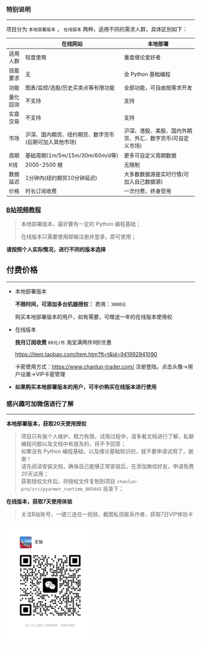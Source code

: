 ### 特别说明

---

项目分为 `本地部署版本` ， `在线版本` 两种，适用不同的需求人群，具体区别如下：

| | 在线网站 | 本地部署 |
| -- | -------- | -------- |
| 适用人群 | 轻度使用 | 重度缠论爱好者 |
| 技能要求 | 无 | 会 Python 基础编程 |
| 功能 | 图表/监控/选股/历史买卖点等有限功能 | 全部功能，可自由按需求开发 |
| 量化回测 | 不支持 | 支持 |
| 实盘交易 | 不支持 | 支持 |
| 市场 | 沪深、国内期货、纽约期货、数字货币(后期可加入其他市场) | 沪深、港股、美股、国内外期货、外汇、数字货币(可自定义市场) |
| 周期 | 基础周期(1m/5m/15m/30m/60m/d等) | 更多可自定义周期数据 |
| K线 | 2000-2500 根 | 无限制 |
| 数据延迟 | 1分钟内(纽约期货10分钟延迟) | 大多数数据源是实时行情(可加入自己数据源) |
| 价格 | 时长订阅收费 | 一次付费，终身受用 |



### [B站视频教程](https://space.bilibili.com/384267873)

> 本地部署版本，最好要有一定的 Python 编程基础；
>
> 在线版本只需要使用邮箱注册并登录，即可使用；


**请按照个人实际情况，进行不同的版本选择**

## 付费价格

---

* 本地部署版本

    **不限时间，可添加多台机器授权：** 费用：`3000元`

    购买本地部署版本的用户，如有需要，可赠送一年的在线版本使用权


* 在线版本

    **按月订阅收费** `80元/月` 淘宝满两件9折优惠

    https://item.taobao.com/item.htm?ft=t&id=941992941090

    卡密使用方式：https://www.chanlun-trader.com/  注册登陆，点击头像->用户设置->VIP卡密管理


* **如果购买本地部署版本的用户，可半价购买在线版本进行使用**

### 感兴趣可加微信进行了解

---

**本地部署版本，获取20天使用授权**

> 项目只有我个人维护，精力有限，试用过程中，请多看文档进行了解，私聊编程问题以及文档中有提及的，将不予回答；  
> 如果没有 Python 编程基础，以及缠论基础知识的，就不要申请试用了，谢谢！  
> 请先阅读安装文档，确保自己能够正常安装后，在添加微信好友，申请免费20天试用；  
> 获取授权文件后，将授权文件复制到项目 `chanlun-pro/src/pyarmor_runtime_005445` 目录下；

**在线版本，获取7天使用体验**

> 关注B站账号，一键三连任一视频，截图私信联系作者，获取7日VIP体验卡

![微信](img/wx.jpg)
